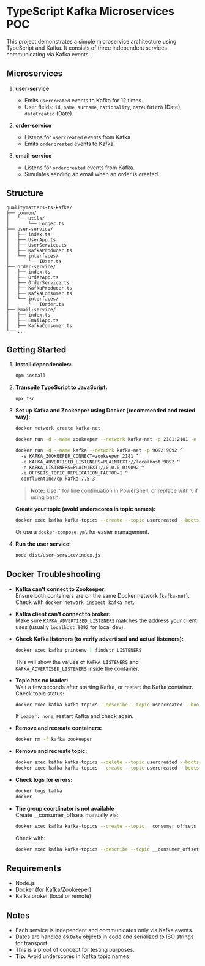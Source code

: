 # TypeScript Kafka Microservices POC

This project demonstrates a simple microservice architecture using TypeScript and Kafka. It consists of three independent services communicating via Kafka events:

## Microservices

1. **user-service**
   - Emits `usercreated` events to Kafka for 12 times.
   - User fields: `id`, `name`, `surname`, `nationality`, `dateOfBirth` (Date), `dateCreated` (Date).

2. **order-service**
   - Listens for `usercreated` events from Kafka.
   - Emits `ordercreated` events to Kafka.

3. **email-service**
   - Listens for `ordercreated` events from Kafka.
   - Simulates sending an email when an order is created.

## Structure

```
qualitymatters-ts-kafka/
├── common/
│   └── utils/
│       └── Logger.ts
├── user-service/
│   ├── index.ts
│   ├── UserApp.ts
│   ├── UserService.ts
│   ├── KafkaProducer.ts
│   └── interfaces/
│       └── IUser.ts
├── order-service/
│   ├── index.ts
│   ├── OrderApp.ts
│   ├── OrderService.ts
│   ├── KafkaProducer.ts
│   ├── KafkaConsumer.ts
│   └── interfaces/
│       └── IOrder.ts
├── email-service/
│   ├── index.ts
│   ├── EmailApp.ts
│   ├── KafkaConsumer.ts
└── ...
```

## Getting Started

1. **Install dependencies:**
   ```sh
   npm install
   ```
2. **Transpile TypeScript to JavaScript:**
   ```sh
   npx tsc
   ```
3. **Set up Kafka and Zookeeper using Docker (recommended and tested way):**

   ```sh
   docker network create kafka-net

   docker run -d --name zookeeper --network kafka-net -p 2181:2181 -e ALLOW_ANONYMOUS_LOGIN=yes bitnami/zookeeper:latest

   docker run -d --name kafka --network kafka-net -p 9092:9092 ^
     -e KAFKA_ZOOKEEPER_CONNECT=zookeeper:2181 ^
     -e KAFKA_ADVERTISED_LISTENERS=PLAINTEXT://localhost:9092 ^
     -e KAFKA_LISTENERS=PLAINTEXT://0.0.0.0:9092 ^
     -e OFFSETS_TOPIC_REPLICATION_FACTOR=1 ^
     confluentinc/cp-kafka:7.5.3
   ```

   > **Note:** Use `^` for line continuation in PowerShell, or replace with `\` if using bash.

   **Create your topic (avoid underscores in topic names):**
   ```sh
   docker exec kafka kafka-topics --create --topic usercreated --bootstrap-server localhost:9092 --partitions 1 --replication-factor 1
   ```

   Or use a `docker-compose.yml` for easier management.

4. **Run the user service:**
   ```sh
   node dist/user-service/index.js
   ```

## Docker Troubleshooting

- **Kafka can't connect to Zookeeper:**  
  Ensure both containers are on the same Docker network (`kafka-net`).  
  Check with `docker network inspect kafka-net`.

- **Kafka client can't connect to broker:**  
  Make sure `KAFKA_ADVERTISED_LISTENERS` matches the address your client uses (usually `localhost:9092` for local dev).

- **Check Kafka listeners (to verify advertised and actual listeners):**  
  ```sh
  docker exec kafka printenv | findstr LISTENERS
  ```
  This will show the values of `KAFKA_LISTENERS` and `KAFKA_ADVERTISED_LISTENERS` inside the container.

- **Topic has no leader:**  
  Wait a few seconds after starting Kafka, or restart the Kafka container.  
  Check topic status:
  ```sh
  docker exec kafka kafka-topics --describe --topic usercreated --bootstrap-server localhost:9092
  ```
  If `Leader: none`, restart Kafka and check again.

- **Remove and recreate containers:**  
  ```sh
  docker rm -f kafka zookeeper
  ```

- **Remove and recreate topic:**  
  ```sh
  docker exec kafka kafka-topics --delete --topic usercreated --bootstrap-server localhost:9092
  docker exec kafka kafka-topics --create --topic usercreated --bootstrap-server localhost:9092 --partitions 1 --replication-factor 1
  ```

- **Check logs for errors:**  
  ```sh
  docker logs kafka
  docker
  ```

- **The group coordinator is not available**  
  Create __consumer_offsets manually via:
  ```sh
  docker exec kafka kafka-topics --create --topic __consumer_offsets --bootstrap-server localhost:9092 --partitions 50 --replication-factor 1 --config cleanup.policy=compact
  ```
  
  Check with:
  ```sh
  docker exec kafka kafka-topics --describe --topic __consumer_offsets --bootstrap-server localhost:9092
  ```

## Requirements
- Node.js
- Docker (for Kafka/Zookeeper)
- Kafka broker (local or remote)

## Notes
- Each service is independent and communicates only via Kafka events.
- Dates are handled as `Date` objects in code and serialized to ISO strings for transport.
- This is a proof of concept for testing purposes.
- **Tip:** Avoid underscores in Kafka topic names